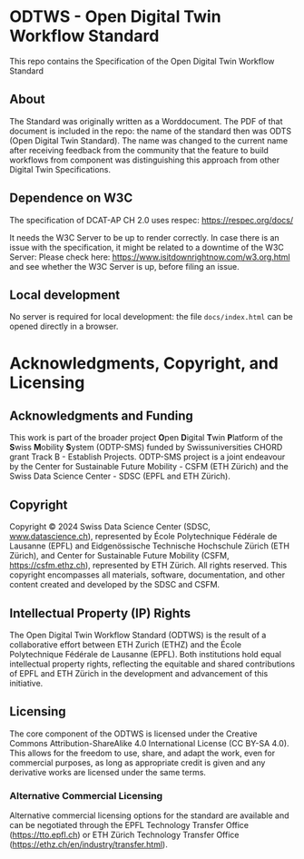 # ODTWS - Open Digital Twin Workflow Standard

This repo contains the Specification of the Open Digital Twin Workflow Standard

## About

The Standard was originally written as a Worddocument. The PDF of that document is included 
in the repo: the name of the standard then was ODTS (Open Digital Twin Standard). The name was 
changed to the current name after receiving feedback from the community that the feature to
build workflows from component was distinguishing this approach from other Digital Twin Specifications.

## Dependence on W3C

The specification of DCAT-AP CH 2.0 uses respec: https://respec.org/docs/

It needs the W3C Server to be up to render correctly. In case there is an issue with the 
specification, it might be related to a downtime of the W3C Server:
Please check here: https://www.isitdownrightnow.com/w3.org.html and see whether the W3C Server is up,
before filing an issue.

## Local development

No server is required for local development: the file `docs/index.html` can be
opened directly in a browser.


# Acknowledgments, Copyright, and Licensing
## Acknowledgments and Funding
This work is part of the broader project **O**pen **D**igital **T**win **P**latform of the **S**wiss **M**obility **S**ystem (ODTP-SMS) funded by Swissuniversities CHORD grant Track B - Establish Projects. ODTP-SMS project is a joint endeavour by the Center for Sustainable Future Mobility - CSFM (ETH Zürich) and the Swiss Data Science Center - SDSC (EPFL and ETH Zürich). 
 
## Copyright
Copyright © 2024 Swiss Data Science Center (SDSC, www.datascience.ch), represented by  École Polytechnique Fédérale de Lausanne (EPFL) and Eidgenössische Technische Hochschule Zürich (ETH Zürich), and Center for Sustainable Future Mobility (CSFM, https://csfm.ethz.ch), represented by ETH Zürich. All rights reserved.
This copyright encompasses all materials, software, documentation, and other content created and developed by the SDSC and CSFM.

## Intellectual Property (IP) Rights
The Open Digital Twin Workflow Standard (ODTWS) is the result of a collaborative effort between ETH Zurich (ETHZ) and the École Polytechnique Fédérale de Lausanne (EPFL). Both institutions hold equal intellectual property rights, reflecting the equitable and shared contributions of EPFL and ETH Zürich in the development and advancement of this initiative.  
 
## Licensing
The core component of the ODTWS is licensed under the Creative Commons Attribution-ShareAlike 4.0 International License (CC BY-SA 4.0). This allows for the freedom to use, share, and adapt the work, even for commercial purposes, as long as appropriate credit is given and any derivative works are licensed under the same terms.

### Alternative Commercial Licensing
Alternative commercial licensing options for the standard are available and can be negotiated through the EPFL Technology Transfer Office (https://tto.epfl.ch) or ETH Zürich Technology Transfer Office (https://ethz.ch/en/industry/transfer.html).
